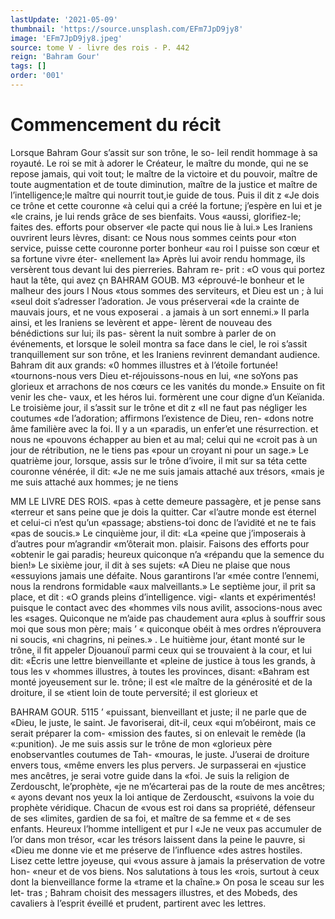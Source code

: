 ```yaml
---
lastUpdate: '2021-05-09'
thumbnail: 'https://source.unsplash.com/EFm7JpD9jy8'
image: 'EFm7JpD9jy8.jpeg'
source: tome V - livre des rois - P. 442
reign: 'Bahram Gour'
tags: []
order: '001'
---
```


# Commencement du récit

Lorsque Bahram Gour s’assit sur son trône, le so- leil rendit hommage à sa royauté. Le roi se mit à adorer le Créateur, le maître du monde, qui ne se repose jamais, qui voit tout; le maître de la victoire et du pouvoir, maître de toute augmentation et de toute diminution, maître de la justice et maître de l’intelligence;le maître qui nourrit tout,ie guide de
tous. Puis il dit z «Je dois ce trône et cette couronne «à celui qui a créé la fortune; j’espère en lui et je
«le crains, je lui rends grâce de ses bienfaits. Vous «aussi, glorifiez-le; faites des. efforts pour observer «le pacte qui nous lie à lui.» Les Iraniens ouvrirent leurs lèvres, disant: ce Nous nous sommes ceints pour «ton service, puisse cette couronne porter bonheur «au roi l puisse son cœur et sa fortune vivre éter- «nellement la» Après lui avoir rendu hommage, ils versèrent tous devant lui des pierreries. Bahram re- prit : «O vous qui portez haut la tête, qui avez
çn BAHRAM GOUB. M3
«éprouvé-le bonheur et le malheur des jours l Nous
«tous sommes des serviteurs, et Dieu est un ; à lui «seul doit s’adresser l’adoration. Je vous préserverai
«de la crainte de mauvais jours, et ne vous exposerai . a jamais à un sort ennemi.»
Il parla ainsi, et les Iraniens se levèrent et appe- lèrent de nouveau des bénédictions sur lui; ils pas- sèrent la nuit sombre à parler de on événements, et
lorsque le soleil montra sa face dans le ciel, le roi
s’assit tranquillement sur son trône, et les Iraniens
revinrent demandant audience. Bahram dit aux grands: «0 hommes illustres et à l’étoile fortunée!
«tournons-nous vers Dieu et-réjouissons-nous en lui, «ne soYons pas glorieux et arrachons de nos cœurs ce les vanités du monde.» Ensuite on fit venir les che-
vaux, et les héros lui. formèrent une cour digne d’un Keïanida. Le troisième jour, il s’assit sur le
trône et dit z «Il ne faut pas négliger les coutumes «de l’adoration; affirmons l’existence de Dieu, ren- «dons notre âme familière avec la foi. Il y a un «paradis, un enfer’et une résurrection. et nous ne «pouvons échapper au bien et au mal; celui qui ne «croit pas à un jour de rétribution, ne le tiens pas «pour un croyant ni pour un sage.»
Le quatrième jour, lorsque, assis sur le trône d’ivoire, il mit sur sa téta cette couronne vénérée, il
dit: «Je ne me suis jamais attaché aux trésors, «mais je me suis attaché aux hommes; je ne tiens

MM LE LIVRE DES ROIS.
«pas à cette demeure passagère, et je pense sans
«terreur et sans peine que je dois la quitter. Car «l’autre monde est éternel et celui-ci n’est qu’un
«passage; abstiens-toi donc de l’avidité et ne te fais
«pas de soucis.» Le cinquième jour, il dit: «La «peine que j’imposerais à d’autres pour m’agrandir
«m’ôterait mon. plaisir. Faisons des efforts pour «obtenir le gai paradis; heureux quiconque n’a «répandu que la semence du bien!» Le sixième
jour, il dit à ses sujets: «A Dieu ne plaise que nous «essuyions jamais une défaite. Nous garantirons l’ar
«mée contre l’ennemi, nous la rendrons formidable
«aux malveillants.» Le septième jour, il prit sa place, et dit : «O grands pleins d’intelligence. vigi- «lants et expérimentés! puisque le contact avec des «hommes vils nous avilit, associons-nous avec les «sages. Quiconque ne m’aide pas chaudement aura «plus à souffrir sous moi que sous mon père; mais
’ « quiconque obéit à mes ordres n’éprouvera ni soucis,
«ni chagrins, ni peines.» .
Le huitième jour, étant monté sur le trône, il fit
appeler Djouanouï parmi ceux qui se trouvaient à la cour, et lui dit: «Écris une lettre bienveillante et «pleine de justice à tous les grands, à tous les
v «hommes illustres, à toutes les provinces, disant: «Bahram est monté joyeusement sur le. trône; il est «le maître de la générosité et de la droiture, il se
«tient loin de toute perversité; il est glorieux et

BAHRAM GOUR. 5115 ’ «puissant, bienveillant et juste; il ne parle que de
«Dieu, le juste, le saint. Je favoriserai, dit-il, ceux «qui m’obéiront, mais ce serait préparer la com-
«mission des fautes, si on enlevait le remède (la «:punition). Je me suis assis sur le trône de mon «glorieux père enobservantles coutumes de Tah- «mouras, le juste. J’userai de droiture envers tous, «même envers les plus pervers. Je surpasserai en «justice mes ancêtres, je serai votre guide dans la «foi. Je suis la religion de Zerdouscht, le’prophète,
«je ne m’écarterai pas de la route de mes ancêtres;
« ayons devant nos yeux la loi antique de Zerdouscht, «suivons la voie du prophète véridique. Chacun de «vous est roi dans sa propriété, défenseur de ses «limites, gardien de sa foi, et maître de sa femme et
« de ses enfants. Heureux l’homme intelligent et pur l
«Je ne veux pas accumuler de l’or dans mon trésor,
«car les trésors laissent dans la peine le pauvre, si «Dieu me donne vie et me préserve de l’influence
«des astres hostiles. Lisez cette lettre joyeuse, qui «vous assure à jamais la préservation de votre hon- «neur et de vos biens. Nos salutations à tous les
«rois, surtout à ceux dont la bienveillance forme la «trame et la chaîne.» On posa le sceau sur les let-
tras ; Bahram choisit des messagers illustres, et des Mobeds, des cavaliers à l’esprit éveillé et prudent,
partirent avec les lettres.
